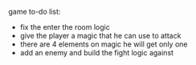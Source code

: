 game to-do list:
- fix the enter the room logic
- give the player a magic that he can use to attack
- there are 4 elements on magic he will get only one
- add an enemy and build the fight logic against
